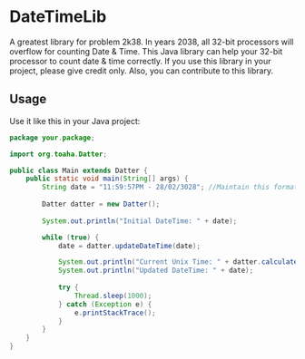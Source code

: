 # DateTimeLib
A greatest library for problem 2k38. In years 2038, all 32-bit processors will overflow for counting Date & Time. This Java library can help your 32-bit processor to count date & time correctly. If you use this library in your project, please give credit only. Also, you can contribute to this library.

## Usage
Use it like this in your Java project:

```java
package your.package;

import org.toaha.Datter;

public class Main extends Datter {
    public static void main(String[] args) {
        String date = "11:59:57PM - 28/02/3028"; //Maintain this format always.
        
        Datter datter = new Datter();
        
        System.out.println("Initial DateTime: " + date);

        while (true) {
            date = datter.updateDateTime(date);

            System.out.println("Current Unix Time: " + datter.calculateUnixTime(date));
            System.out.println("Updated DateTime: " + date);
            
            try {
                Thread.sleep(1000);
            } catch (Exception e) {
                e.printStackTrace();
            }
        }
    }
}
